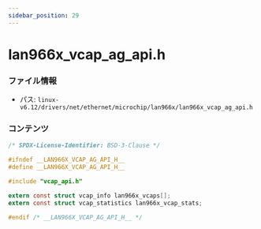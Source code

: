 ```yaml
---
sidebar_position: 29
---
```

# lan966x_vcap_ag_api.h

### ファイル情報

- パス: `linux-v6.12/drivers/net/ethernet/microchip/lan966x/lan966x_vcap_ag_api.h`

### コンテンツ

```h
/* SPDX-License-Identifier: BSD-3-Clause */

#ifndef __LAN966X_VCAP_AG_API_H__
#define __LAN966X_VCAP_AG_API_H__

#include "vcap_api.h"

extern const struct vcap_info lan966x_vcaps[];
extern const struct vcap_statistics lan966x_vcap_stats;

#endif /* __LAN966X_VCAP_AG_API_H__ */

```
